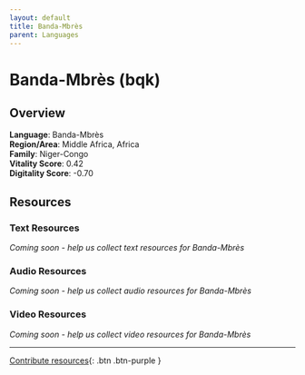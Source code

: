 ```yaml
---
layout: default
title: Banda-Mbrès
parent: Languages
---
```


# Banda-Mbrès (bqk)

## Overview

**Language**: Banda-Mbrès  
**Region/Area**: Middle Africa, Africa  
**Family**: Niger-Congo  
**Vitality Score**: 0.42  
**Digitality Score**: -0.70  

## Resources

### Text Resources
*Coming soon - help us collect text resources for Banda-Mbrès*

### Audio Resources
*Coming soon - help us collect audio resources for Banda-Mbrès*

### Video Resources
*Coming soon - help us collect video resources for Banda-Mbrès*

---

[Contribute resources](https://fairtrain.github.io/){: .btn .btn-purple }
